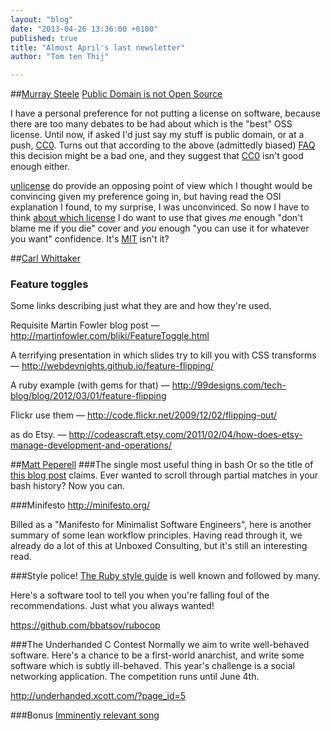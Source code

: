```yaml
---
layout: "blog"
date: "2013-04-26 13:36:00 +0100"
published: true
title: "Almost April's last newsletter"
author: "Tom ten Thij"

---
```


##[Murray Steele](people/murray-steele)
[Public Domain is not Open Source](http://opensource.org/faq#public-domain)

I have a personal preference for not putting a license on software, because there are too many debates to be had about which is the "best" OSS license.  Until now, if asked I'd just say my stuff is public domain, or at a push, [CC0](http://creativecommons.org/about/cc0).  Turns out that according to the above (admittedly biased) [FAQ](http://opensource.org/faq#public-domain) this decision might be a bad one, and they suggest that [CC0](http://opensource.org/faq#cc-zero) isn't good enough either.

[unlicense](http://unlicense.org/) do provide an opposing point of view which I thought would be convincing given my preference going in, but having read the OSI explanation I found, to my surprise, I was unconvinced.  So now I have to think [about which license](http://opensource.org/licenses) I do want to use that gives *me* enough "don't blame me if you die" cover and *you* enough "you can use it for whatever you want" confidence.  It's [MIT](http://opensource.org/licenses/MIT) isn't it?

##[Carl Whittaker](/people/carl-whittaker)
### Feature toggles
Some links describing just what they are and how they're used.

Requisite Martin Fowler blog post — http://martinfowler.com/bliki/FeatureToggle.html

A terrifying presentation in which slides try to kill you with CSS transforms — http://webdevnights.github.io/feature-flipping/

A ruby example (with gems for that) — http://99designs.com/tech-blog/blog/2012/03/01/feature-flipping

Flickr use them — http://code.flickr.net/2009/12/02/flipping-out/

as do Etsy. — http://codeascraft.etsy.com/2011/02/04/how-does-etsy-manage-development-and-operations/

##[Matt Peperell](/people/matt-peperell) 
###The single most useful thing in bash
Or so the title of [this blog post](https://coderwall.com/p/oqtj8w) claims. Ever wanted to scroll through partial matches in your bash history? Now you can.

###Minifesto
http://minifesto.org/

Billed as a "Manifesto for Minimalist Software Engineers", here is another summary of some lean workflow principles. Having read through it, we already do a lot of this at Unboxed Consulting, but it's still an interesting read.

###Style police!
[The Ruby style guide](https://github.com/bbatsov/ruby-style-guide) is well known and followed by many.

Here's a software tool  to tell you when you're falling foul of the recommendations. Just what you always wanted!

https://github.com/bbatsov/rubocop

###The Underhanded C Contest
Normally we aim to write well-behaved software.  Here's a chance to be a first-world anarchist, and write some software which is subtly ill-behaved.  This year's challenge is a social networking application. The competition runs until June 4th. 

http://underhanded.xcott.com/?page_id=5

###Bonus
[Imminently relevant song](http://www.youtube.com/watch?v=gRhPeJ3uzOc)
